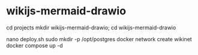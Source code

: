 # wikijs-mermaid-drawio

cd projects
mkdir wikijs-mermaid-drawio; cd wikijs-mermaid-drawio

nano deploy.sh
sudo mkdir -p /opt/postgres
docker network create wikinet
docker compose up -d
